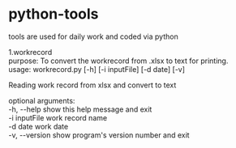 # python-tools
tools are used for daily work and coded via python

1.workrecord  
purpose: To convert the workrecord from .xlsx to text for printing.  
usage: workrecord.py [-h] [-i inputFile] [-d date] [-v]  

Reading work record from xlsx and convert to text  

optional arguments:  
  -h, --help     show this help message and exit  
  -i inputFile   work record name  
  -d date        work date  
  -v, --version  show program's version number and exit  

